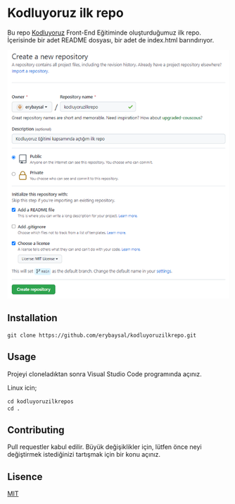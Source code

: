# Kodluyoruz ilk repo

Bu repo [Kodluyoruz](https://www.kodluyoruz.org/) Front-End Eğitiminde oluşturduğumuz ilk repo. İçerisinde bir adet README dosyası, bir adet de index.html barındırıyor.

![ ](https://raw.githubusercontent.com/erybaysal/kodluyoruzilkrepo/main/odev.png)

## Installation

```text
git clone https://github.com/erybaysal/kodluyoruzilkrepo.git
```

## Usage

Projeyi cloneladıktan sonra Visual Studio Code programında açınız.

Linux icin;

```text
cd kodluyoruzilkrepos 
cd .
```

## Contributing

Pull requestler kabul edilir. Büyük değişiklikler için, lütfen önce neyi değiştirmek istediğinizi tartışmak için bir konu açınız.

## Lisence

[MIT](https://choosealicense.com/licenses/mit/)
